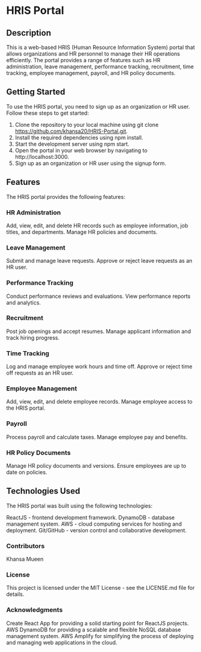 # HRIS Portal

## Description
This is a web-based HRIS (Human Resource Information System) portal that allows organizations and HR personnel to manage their HR operations efficiently. The portal provides a range of features such as HR administration, leave management, performance tracking, recruitment, time tracking, employee management, payroll, and HR policy documents.

## Getting Started
To use the HRIS portal, you need to sign up as an organization or HR user. Follow these steps to get started:

1. Clone the repository to your local machine using git clone https://github.com/khansa20/HRIS-Portal.git.
2. Install the required dependencies using npm install.
3. Start the development server using npm start.
4. Open the portal in your web browser by navigating to http://localhost:3000.
5. Sign up as an organization or HR user using the signup form.
## Features
The HRIS portal provides the following features:

### HR Administration
Add, view, edit, and delete HR records such as employee information, job titles, and departments.
Manage HR policies and documents.
### Leave Management
Submit and manage leave requests.
Approve or reject leave requests as an HR user.
### Performance Tracking
Conduct performance reviews and evaluations.
View performance reports and analytics.
### Recruitment
Post job openings and accept resumes.
Manage applicant information and track hiring progress.
### Time Tracking
Log and manage employee work hours and time off.
Approve or reject time off requests as an HR user.
### Employee Management
Add, view, edit, and delete employee records.
Manage employee access to the HRIS portal.
### Payroll
Process payroll and calculate taxes.
Manage employee pay and benefits.
### HR Policy Documents
Manage HR policy documents and versions.
Ensure employees are up to date on policies.
## Technologies Used
The HRIS portal was built using the following technologies:

ReactJS - frontend development framework.
DynamoDB - database management system.
AWS - cloud computing services for hosting and deployment.
Git/GitHub - version control and collaborative development.
### Contributors
Khansa Mueen

### License
This project is licensed under the MIT License - see the LICENSE.md file for details.

### Acknowledgments
Create React App for providing a solid starting point for ReactJS projects.
AWS DynamoDB for providing a scalable and flexible NoSQL database management system.
AWS Amplify for simplifying the process of deploying and managing web applications in the cloud.
